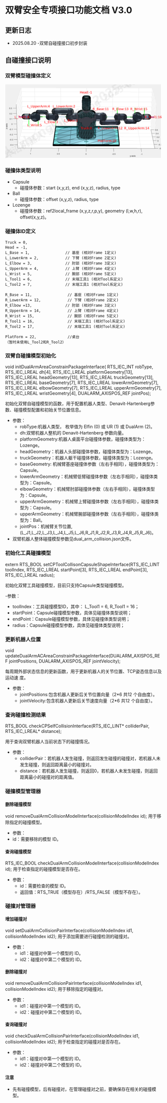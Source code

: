 # 双臂安全专项接口功能文档 V3.0
## 更新日志
- 2025.08.20
  -双臂自碰撞接口初步封装
## 自碰撞接口说明
### 双臂模型碰撞体定义
![alt text](双臂机器人碰撞体定义.png)
### 碰撞体类型说明
- Capsule 
  - 碰撞体参数：start (x,y,z), end (x,y,z), radius, type
- Ball
  - 碰撞体参数：offset (x,y,z), radius, type
- Lozenge
  - 碰撞体参数：ref2local_frame (x,y,z,r,p,y), geometry (l,w,h,r), offset(x,y,z)。 
### 碰撞体ID定义
    Truck = 0,
    Head = -1,
    L_Base = 1,                // 基座 (相对Frame 1定义)
    L_LowerArm = 2,            // 下臂 (相对Frame 2定义)  
    L_Elbow = 3,               // 肘部 (相对Frame 3定义)  
    L_UpperArm = 4,            // 上臂 (相对Frame 4定义) 
    L_Wrist = 5,               // 腕部 (相对Frame 5定义)  
    L_Tool1 = 6,               // 末端工具1 (相对Tool系定义)
    L_Tool2 = 7,               // 末端工具1 (相对Tool系定义)

    R_Base = 11,                // 基座 (相对Frame 1定义)
    R_LowerArm = 12,            // 下臂 (相对Frame 2定义)  
    R_Elbow =13,               // 肘部 (相对Frame 3定义)  
    R_UpperArm = 14,            // 上臂 (相对Frame 4定义) 
    R_Wrist = 15,               // 腕部 (相对Frame 5定义)  
    R_Tool1 = 16,               // 末端工具1 (相对Tool系定义)
    R_Tool2 = 17,               // 末端工具1 (相对Tool系定义)

    PlatForm = 22,              //桌台
    （暂时未使用L_Tool2和R_Tool2）
### 双臂自碰撞模型初始化
void initDualArmAreaConstrainPackageInterface(
                              RTS_IEC_INT robType, 
                              RTS_IEC_LREAL dh[4], 
                              RTS_IEC_LREAL platformGeometry[13],
                              RTS_IEC_LREAL headGeometry[13],
                              RTS_IEC_LREAL truckGeometry[13], 
                              RTS_IEC_LREAL baseGeometry[7], 
                              RTS_IEC_LREAL lowerArmGeometry[7], 
                              RTS_IEC_LREAL elbowGeometry[7], 
                              RTS_IEC_LREAL upperArmGeometry[7], 
                              RTS_IEC_LREAL wristGeometry[4], 
                              DUALARM_AXISPOS_REF jointPos);

初始化双臂自碰撞模型的函数，用于配置机器人类型、Denavit-Hartenberg参数、碰撞模型配置和初始关节位置信息。

- 参数：
  - robType:机器人类型， 枚举值为 Elfin (0) 或 UR (1) 或 DualArm (2)。
  - dh:双臂机器人整机的 Denavit-Hartenberg 参数向量。
  - platformGeometry:机器人桌面平台碰撞体参数，碰撞体类型为：Lozenge。
  - headGeometry：机器人头部碰撞体参数，碰撞体类型为：Lozenge。
  - truckGeometry：机器人躯干碰撞体参数，碰撞体类型为：Lozenge。
  - baseGeometry: 机械臂基座碰撞体参数（左右手相同），碰撞体类型为：Capsule。
  - lowerArmGeometry：机械臂低臂碰撞体参数（左右手相同），碰撞体类型为：Capsule。
  - elbowGeometry：机械臂肘部碰撞体参数（左右手相同），碰撞体类型为：Capsule。
  - upperArmGeometry：机械臂上臂碰撞体参数（左右手相同），碰撞体类型为：Capsule。
  - upperArmGeometry：机械臂腕部碰撞体参数（左右手相同），碰撞体类型为：Ball。
  - jointPos：机械臂关节位置,(L_J1,L_J2,L_J3,L_J4,L_J5,L_J6,R_J1,R_J2,R_J3,R_J4,R_J5,R_J6)。
- 双臂机器人整体碰撞模型参数见dual_arm_collision.json文件。
### 初始化工具碰撞模型
extern RTS_BOOL setCPToolCollisonCapsuleShapeInterface(RTS_IEC_LINT toolIndex, RTS_IEC_LREAL startPoint[3], RTS_IEC_LREAL endPoint[3], RTS_IEC_LREAL radius);

初始化双臂工具碰撞模型，目前只支持Capsule类型碰撞模型。

-参数：
  - toolIndex：工具碰撞模型ID，其中： L_Tool1 = 6, R_Tool1 = 16；
  - startPoint：Capsule碰撞模型参数，具体见碰撞体类型说明；
  - endPoint：Capsule碰撞模型参数，具体见碰撞体类型说明；
  - radius：Capsule碰撞模型参数，具体见碰撞体类型说明；


### 更新机器人位置
void updateDualArmACAreaConstrainPackageInterface(DUALARM_AXISPOS_REF jointPositions, DUALARM_AXISPOS_REF jointVelocity);

每周期外部状态信息的更新函数，用于更新机器人的关节位置、TCP姿态信息以及运动速
度。
- 参数：
  - jointPositions:包含机器人更新后关节位置向量（2*6 共12 个自由度）。
  - jointVelocity:包含机器人更新后关节速度向量（2*6 共12 个自由度）。
### 查询碰撞检测结果
RTS_BOOL checkCPSelfCollisionInterface(RTS_IEC_LINT* colliderPair, RTS_IEC_LREAL* distance);

用于查询双臂机器人当前状态下的碰撞情况。
- 参数：
  - colliderPair：若机器人发生碰撞，则返回发生碰撞的碰撞对，若机器人未发生碰撞，则返回距离最小的碰撞对。
  - distance：若机器人发生碰撞，则返回0，若机器人未发生碰撞，则返回距离最小的碰撞对的距离值。
### 碰撞模型管理器
#### 删除碰撞模型
void removeDualArmCollisionModelInterface(collisionModelIndex id);
用于移除指定的碰撞模型。
  - 参数：
  - id：需要移除的模型 ID。
#### 查询碰撞模型
RTS_IEC_BOOL checkDualArmCollisionModelInterface(collisionModelIndex id);
用于检查指定的碰撞模型是否存在。
- 参数：
  - id：需要检查的模型 ID。
  - 返回值：RTS_TRUE（模型存在）/RTS_FALSE（模型不存在）。
### 碰撞对管理器
#### 增加碰撞对
void setDualArmCollisionPairInterface(collisionModelIndex id1, collisionModelIndex id2);
用于添加需要进行碰撞检测的碰撞对。
- 参数：
  - id1：碰撞对中第一个模型的 ID。
  - id2：碰撞对中第二个模型的 ID。
#### 删除碰撞对
void removeDualArmCollisionPairInterface(collisionModelIndex id1, collisionModelIndex id2);
用于移除指定的碰撞对。
- 参数：
  - id1：碰撞对中第一个模型的 ID。
  - id2：碰撞对中第二个模型的 ID。
#### 查询碰撞对
void checkDualArmCollisionPairInterface(collisionModelIndex id1, collisionModelIndex id2);
用于检查指定的碰撞对是否存在。
- 参数：
  - id1：碰撞对中第一个模型的 ID。
  - id2：碰撞对中第二个模型的 ID。
#### 注意
- 先有碰撞模型，后有碰撞对，在管理碰撞对之前，要确保存在相关的碰撞模型。
